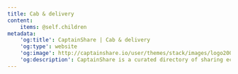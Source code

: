 ```yaml
---
title: Cab & delivery
content:
    items: @self.children
metadata:
    'og:title': CaptainShare | Cab & delivery
    'og:type': website
    'og:image': http://captainshare.io/user/themes/stack/images/logo2000.png
    'og:description': CaptainShare is a curated directory of sharing economy resources to make & save money
---
```

